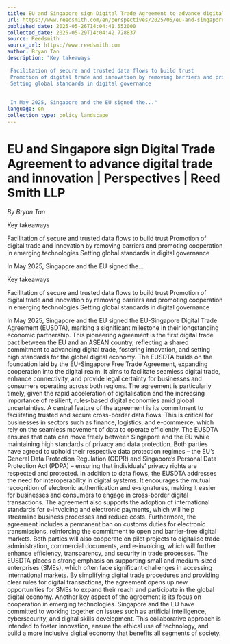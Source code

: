 ```yaml
---
title: EU and Singapore sign Digital Trade Agreement to advance digital trade and innovation | Perspectives | Reed Smith LLP
url: https://www.reedsmith.com/en/perspectives/2025/05/eu-and-singapore-sign-digital-trade-agreement
published_date: 2025-05-26T14:04:41.552000
collected_date: 2025-05-29T14:04:42.728837
source: Reedsmith
source_url: https://www.reedsmith.com
author: Bryan Tan
description: "Key takeaways 
 
 Facilitation of secure and trusted data flows to build trust 
 Promotion of digital trade and innovation by removing barriers and promoting cooperation in emerging technologies 
 Setting global standards in digital governance 
 
 
 In May 2025, Singapore and the EU signed the..."
language: en
collection_type: policy_landscape
---
```


# EU and Singapore sign Digital Trade Agreement to advance digital trade and innovation | Perspectives | Reed Smith LLP

*By Bryan Tan*

Key takeaways 
 
 Facilitation of secure and trusted data flows to build trust 
 Promotion of digital trade and innovation by removing barriers and promoting cooperation in emerging technologies 
 Setting global standards in digital governance 
 
 
 In May 2025, Singapore and the EU signed the...

Key takeaways 
 
 Facilitation of secure and trusted data flows to build trust 
 Promotion of digital trade and innovation by removing barriers and promoting cooperation in emerging technologies 
 Setting global standards in digital governance

In May 2025, Singapore and the EU signed the EU-Singapore Digital Trade Agreement (EUSDTA), marking a significant milestone in their longstanding economic partnership. This pioneering agreement is the first digital trade pact between the EU and an ASEAN country, reflecting a shared commitment to advancing digital trade, fostering innovation, and setting high standards for the global digital economy. The EUSDTA builds on the foundation laid by the EU-Singapore Free Trade Agreement, expanding cooperation into the digital realm. It aims to facilitate seamless digital trade, enhance connectivity, and provide legal certainty for businesses and consumers operating across both regions. The agreement is particularly timely, given the rapid acceleration of digitalisation and the increasing importance of resilient, rules-based digital economies amid global uncertainties. 
 A central feature of the agreement is its commitment to facilitating trusted and secure cross-border data flows. This is critical for businesses in sectors such as finance, logistics, and e-commerce, which rely on the seamless movement of data to operate efficiently. The EUSDTA ensures that data can move freely between Singapore and the EU while maintaining high standards of privacy and data protection. Both parties have agreed to uphold their respective data protection regimes – the EU’s General Data Protection Regulation (GDPR) and Singapore’s Personal Data Protection Act (PDPA) – ensuring that individuals’ privacy rights are respected and protected. 
 In addition to data flows, the EUSDTA addresses the need for interoperability in digital systems. It encourages the mutual recognition of electronic authentication and e-signatures, making it easier for businesses and consumers to engage in cross-border digital transactions. The agreement also supports the adoption of international standards for e-invoicing and electronic payments, which will help streamline business processes and reduce costs. 
 Furthermore, the agreement includes a permanent ban on customs duties for electronic transmissions, reinforcing the commitment to open and barrier-free digital markets. Both parties will also cooperate on pilot projects to digitalise trade administration, commercial documents, and e-invoicing, which will further enhance efficiency, transparency, and security in trade processes. The EUSDTA places a strong emphasis on supporting small and medium-sized enterprises (SMEs), which often face significant challenges in accessing international markets. By simplifying digital trade procedures and providing clear rules for digital transactions, the agreement opens up new opportunities for SMEs to expand their reach and participate in the global digital economy. 
 Another key aspect of the agreement is its focus on cooperation in emerging technologies. Singapore and the EU have committed to working together on issues such as artificial intelligence, cybersecurity, and digital skills development. This collaborative approach is intended to foster innovation, ensure the ethical use of technology, and build a more inclusive digital economy that benefits all segments of society.